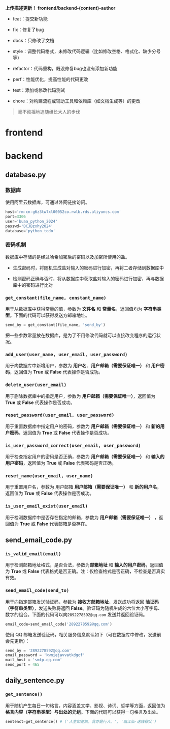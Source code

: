 **上传描述更新！**
**frontend/backend-(content)-author**
+ feat：提交新功能

+ fix：修复了bug

+ docs：只修改了文档

+ style：调整代码格式，未修改代码逻辑（比如修改空格、格式化、缺少分号等）

+ refactor：代码重构，既没修复bug也没有添加新功能

+ perf：性能优化，提高性能的代码更改

+ test：添加或修改代码测试

+ chore：对构建流程或辅助工具和依赖库（如文档生成等）的更改



> 毫不动摇地追随组长大人的步伐

# frontend



# backend

## database.py

### 数据库

使用阿里云数据库，可通过外网链接访问。

```python
host='rm-cn-g6z3tw7xl00052co.rwlb.rds.aliyuncs.com'
port=3306
user='buaa_python_2024'
passwd='DCJBzxhy2024'
database='python_todo'
```

### 密码机制

数据库中存储的是经过哈希加密后的密码以及加密所使用的盐。

- 生成密码时，将随机生成盐对输入的密码进行加密，再将二者存储到数据库中

- 检测密码正确与否时，将从数据库中获取盐对输入的密码进行加密，再与数据库中的密码进行比对

### `get_constant(file_name, constant_name)`

用于从数据库中获得常量的值，参数为 **文件名** 和 **常量名**，返回值均为 **字符串类型**。下面的代码可以获得发送方邮箱地址。

```python
send_by = get_constant(file_name, 'send_by')
```

把一些参数常量放在数据库，是为了不用修改代码就可以直接改变程序的运行状况。

### `add_user(user_name, user_email, user_password)`

用于向数据库中新增用户，参数为 **用户名**、**用户邮箱（需要保证唯一）** 和 **用户密码**，返回值为 **True** 或 **False** 代表操作是否成功。

### `delete_user(user_email)`

用于删除数据库中的指定用户，参数为 **用户邮箱（需要保证唯一）**，返回值为 **True** 或 **False** 代表操作是否成功。

### `reset_password(user_email, user_password)`

用于重置数据库中指定用户的密码，参数为 **用户邮箱（需要保证唯一）** 和 **新的用户密码**，返回值为 **True** 或 **False** 代表操作是否成功。

### `is_user_password_correct(user_email, user_password)`

用于检查指定用户的密码是否正确，参数为 **用户邮箱（需要保证唯一）** 和 **输入的用户密码**，返回值为 **True** 或 **False** 代表密码是否正确。

### `reset_name(user_email, user_name)` 

用于重置用户名，参数为 用户邮箱 **用户邮箱（需要保证唯一）** 和 **新的用户名**，返回值为 **True** 或 **False** 代表操作是否成功。

### `is_user_email_exist(user_email)`

用于检测数据库中是否存在指定的邮箱，参数为 **用户邮箱（需要保证唯一）** ，返回值为 **True** 或 **False** 代表邮箱是否存在。

## send_email_code.py

### `is_valid_email(email)`

用于检测邮箱地址格式，是否合法，参数为**邮箱地址** 和 **输入的用户密码**，返回值为 **True** 或 **False** 代表格式是否正确。注：仅检查格式是否正确，不检查是否真实有效。

### `send_email_code(send_to)`

用于向指定邮箱发送验证码，参数为 **接收方邮箱地址**，发送成功将返回 **验证码（字符串类型）**，发送失败将返回 **False**。验证码为随机生成的六位大小写字母、数字的组合。下面的代码可以向`2892278592@qq.com` 发送并返回验证码。

```python
email_code=send_email_code('2892278592@qq.com')
```

使用 QQ 邮箱发送验证码，相关服务信息默认如下（可在数据库中修改，发送前会先更新）：

```python
send_by = '2892278592@qq.com'
email_password = 'kwniejavvatkdgcf'
mail_host = 'smtp.qq.com'
send_port = 465
```

## daily_sentence.py

### `get_sentence()`

用于随机产生每日一句格言，内容涵盖文学、影视、诗词、哲学等方面，返回值为 **格言内容（字符串类型）与出处的元组**。下面的代码可以获得一句格言及出处。

```python
sentenct=get_sentence()	# ('人生如逆旅，我亦是行人。', '临江仙·送钱穆父')
```

